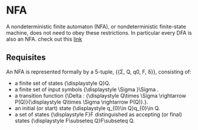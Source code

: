 # NFA
A nondeterministic finite automaton (NFA), or nondeterministic finite-state machine, does not need to obey these restrictions. In particular every DFA is also an NFA. check out this [link](https://campusingenieriaytecnologia.ull.es/pluginfile.php/344980/mod_assign/introattachment/0/p09_dfa2G.pdf)
## Requisites
An NFA is represented formally by a 5-tuple, {{Σ, Q, q0, F, δ}}, consisting of:
* a finite set of states {\displaystyle Q}Q.
* a finite set of input symbols {\displaystyle \Sigma }\Sigma .
* a transition function {\Delta  : {\displaystyle Q\times \Sigma \rightarrow P(Q)}{\displaystyle Q\times \Sigma \rightarrow P(Q)}.}.
* an initial (or start) state {\displaystyle q_{0}\in Q}q_{0}\in Q.
* a set of states {\displaystyle F}F distinguished as accepting (or final) states {\displaystyle F\subseteq Q}F\subseteq Q.

